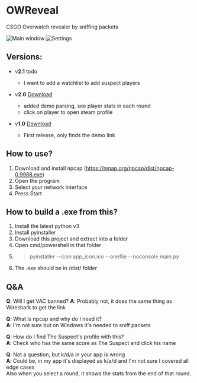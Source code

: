 # OWReveal
CSGO Overwatch revealer by sniffing packets

![Main window](https://i.imgur.com/UU55Csw.jpg) ![Settings](https://i.imgur.com/ACZiZkm.jpg)

## Versions:

* v**2.1** todo
  * I want to add a watchlist to add suspect players
  
* v**2.0** [Download](https://github.com/ZaharX97/OWReveal/releases/tag/2.0)
  * added demo parsing, see player stats in each round
  * click on player to open steam profile
  
* v**1.0** [Download](https://github.com/ZaharX97/OWReveal/releases/tag/1.0)
  * First release, only finds the demo link
 
## How to use?
1. Download and install npcap (https://nmap.org/npcap/dist/npcap-0.9988.exe)
2. Open the program
3. Select your network interface
4. Press Start

## How to build a .exe from this?
1. Install the latest python v3
2. Install pyinstaller
3. Download this project and extract into a folder
4. Open cmd/powershell in that folder
5. > pyinstaller --icon app_icon.ico --onefile --noconsole main.py
6. The .exe should be in /dist/ folder

## Q&A
**Q**: Will I get VAC banned?
**A**: Probably not, it does the same thing as Wireshark to get the link  

**Q**: What is npcap and why do I need it?  
**A**: I'm not sure but on Windows it's needed to sniff packets  


**Q**: How do I find The Suspect's profile with this?  
**A**: Check who has the same score as The Suspect and click his name  

**Q**: Not a question, but k/d/a in your app is wrong  
**A**: Could be, in my app it's displayed as k/a/d and I'm not sure I covered all edge cases  
Also when you select a round, it shows the stats from the end of that round.
